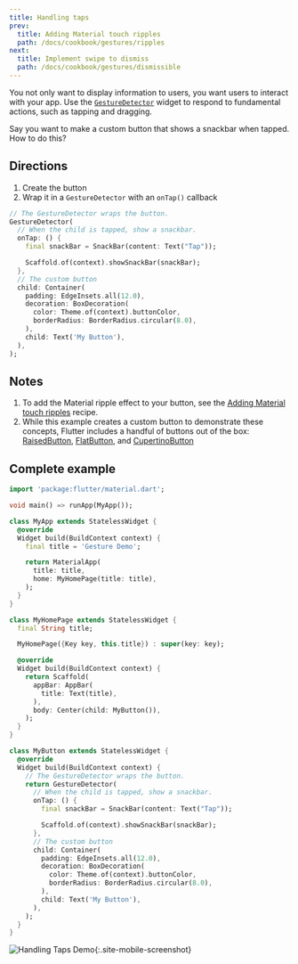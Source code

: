 ```yaml
---
title: Handling taps
prev:
  title: Adding Material touch ripples
  path: /docs/cookbook/gestures/ripples
next:
  title: Implement swipe to dismiss
  path: /docs/cookbook/gestures/dismissible
---
```


You not only want to display information to users,
you want users to interact with your app. Use the
[`GestureDetector`]({{site.api}}/flutter/widgets/GestureDetector-class.html)
widget to respond to fundamental actions, such as tapping and dragging.

Say you want to make a custom button that shows a snackbar when tapped.
How to do this?

## Directions

  1. Create the button
  2. Wrap it in a `GestureDetector` with an `onTap()` callback

<!-- skip -->
```dart
// The GestureDetector wraps the button.
GestureDetector(
  // When the child is tapped, show a snackbar.
  onTap: () {
    final snackBar = SnackBar(content: Text("Tap"));

    Scaffold.of(context).showSnackBar(snackBar);
  },
  // The custom button
  child: Container(
    padding: EdgeInsets.all(12.0),
    decoration: BoxDecoration(
      color: Theme.of(context).buttonColor,
      borderRadius: BorderRadius.circular(8.0),
    ),
    child: Text('My Button'),
  ),
);
```

## Notes

  1. To add the Material ripple effect to your button, see the
     [Adding Material touch ripples](/docs/cookbook/gestures/ripples/) recipe.
  2. While this example creates a custom button to demonstrate these concepts,
     Flutter includes a handful of buttons out of the box:
     [RaisedButton]({{site.api}}/flutter/material/RaisedButton-class.html),
     [FlatButton]({{site.api}}/flutter/material/FlatButton-class.html), and
     [CupertinoButton]({{site.api}}/flutter/cupertino/CupertinoButton-class.html)

## Complete example

```dart
import 'package:flutter/material.dart';

void main() => runApp(MyApp());

class MyApp extends StatelessWidget {
  @override
  Widget build(BuildContext context) {
    final title = 'Gesture Demo';

    return MaterialApp(
      title: title,
      home: MyHomePage(title: title),
    );
  }
}

class MyHomePage extends StatelessWidget {
  final String title;

  MyHomePage({Key key, this.title}) : super(key: key);

  @override
  Widget build(BuildContext context) {
    return Scaffold(
      appBar: AppBar(
        title: Text(title),
      ),
      body: Center(child: MyButton()),
    );
  }
}

class MyButton extends StatelessWidget {
  @override
  Widget build(BuildContext context) {
    // The GestureDetector wraps the button.
    return GestureDetector(
      // When the child is tapped, show a snackbar.
      onTap: () {
        final snackBar = SnackBar(content: Text("Tap"));

        Scaffold.of(context).showSnackBar(snackBar);
      },
      // The custom button
      child: Container(
        padding: EdgeInsets.all(12.0),
        decoration: BoxDecoration(
          color: Theme.of(context).buttonColor,
          borderRadius: BorderRadius.circular(8.0),
        ),
        child: Text('My Button'),
      ),
    );
  }
}
```

![Handling Taps Demo](/images/cookbook/handling-taps.gif){:.site-mobile-screenshot}
